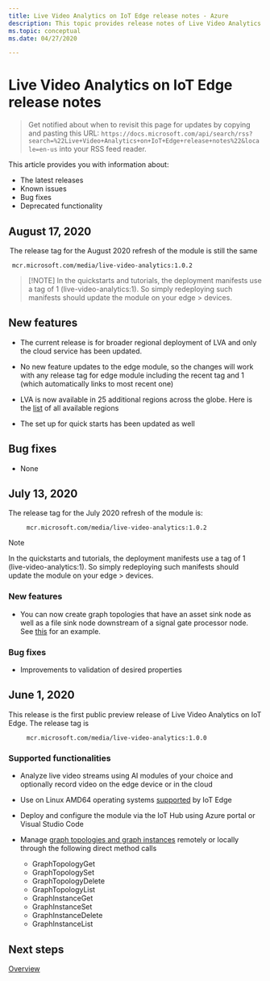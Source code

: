 ```yaml
---
title: Live Video Analytics on IoT Edge release notes - Azure
description: This topic provides release notes of Live Video Analytics on IoT Edge releases, improvements, bug fixes, and known issues.
ms.topic: conceptual
ms.date: 04/27/2020

---
```

# Live Video Analytics on IoT Edge release notes

>Get notified about when to revisit this page for updates by copying and pasting this URL: `https://docs.microsoft.com/api/search/rss?search=%22Live+Video+Analytics+on+IoT+Edge+release+notes%22&locale=en-us` into your RSS feed reader.

This article provides you with information about:

* The latest releases
* Known issues
* Bug fixes
* Deprecated functionality

## August 17, 2020
 The release tag for the August 2020 refresh of the module is still the same
 
 ```
  mcr.microsoft.com/media/live-video-analytics:1.0.2
   ```
 
 >[!NOTE] In the quickstarts and tutorials, the deployment manifests use a tag of 1 (live-video-analytics:1). So simply redeploying such manifests should update the module on your edge > devices. 

## New features 
* The current release is for broader regional deployment of LVA and only the cloud service has been updated.  

* No new feature updates to the edge module, so the changes will work with any release tag for edge module including the recent tag and 1 (which automatically links to most recent one) 

* LVA is now available in 25 additional regions across the globe. Here is the [list](<https://azure.microsoft.com/en-us/global-infrastructure/services/?products=media-services>) of all available regions  

* The set up for quick starts has been updated as well <need link> 

## Bug fixes 
* None 


## July 13, 2020

The release tag for the July 2020 refresh of the module is:

```
     mcr.microsoft.com/media/live-video-analytics:1.0.2
```

> [!NOTE]
> In the quickstarts and tutorials, the deployment manifests use a tag of 1 (live-video-analytics:1). So simply redeploying such manifests should update the module on your edge > devices.

### New features
* You can now create graph topologies that have an asset sink node as well as a file sink node downstream of a signal gate processor node. See [this](https://github.com/Azure/live-video-analytics/tree/master/MediaGraph/topologies/evr-motion-assets-files) for an example.

### Bug fixes
* Improvements to validation of desired properties

## June 1, 2020

This release is the first public preview release of Live Video Analytics on IoT Edge. The release tag is

```
     mcr.microsoft.com/media/live-video-analytics:1.0.0
```

### Supported functionalities
* Analyze live video streams using AI modules of your choice and optionally record video on the edge device or in the cloud
* Use on Linux AMD64 operating systems [supported](../../iot-edge/support.md) by IoT Edge
* Deploy and configure the module via the IoT Hub using Azure portal or Visual Studio Code
* Manage [graph topologies and graph instances](media-graph-concept.md#media-graph-topologies-and-instances) remotely or locally through the following direct method calls

    *	GraphTopologyGet
    *	GraphTopologySet
    *	GraphTopologyDelete
    *	GraphTopologyList
    *	GraphInstanceGet
    *	GraphInstanceSet
    *	GraphInstanceDelete
    *	GraphInstanceList


## Next steps

[Overview](overview.md)
